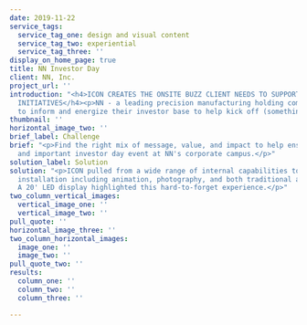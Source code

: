 ```yaml
---
date: 2019-11-22
service_tags:
  service_tag_one: design and visual content
  service_tag_two: experiential
  service_tag_three: ''
display_on_home_page: true
title: NN Investor Day
client: NN, Inc.
project_url: ''
introduction: "<h4>ICON CREATES THE ONSITE BUZZ CLIENT NEEDS TO SUPPORT EXCITING NEW
  INITIATIVES</h4><p>NN - a leading precision manufacturing holding company - wanted
  to inform and energize their investor base to help kick off (something)</p>"
thumbnail: ''
horizontal_image_two: ''
brief_label: Challenge
brief: "<p>Find the right mix of message, value, and impact to help ensure a successful
  and important investor day event at NN's corporate campus.</p>"
solution_label: Solution
solution: "<p>ICON pulled from a wide range of internal capabilities to create a multi-faceted
  installation including animation, photography, and both traditional and drone videography.
  A 20' LED display highlighted this hard-to-forget experience.</p>"
two_column_vertical_images:
  vertical_image_one: ''
  vertical_image_two: ''
pull_quote: ''
horizontal_image_three: ''
two_column_horizontal_images:
  image_one: ''
  image_two: ''
pull_quote_two: ''
results:
  column_one: ''
  column_two: ''
  column_three: ''

---
```

